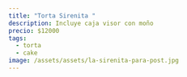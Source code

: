 ```yaml
---
title: "Torta Sirenita "
description: Incluye caja visor con moño
precio: $12000
tags:
  - torta
  - cake
image: /assets/assets/la-sirenita-para-post.jpg
---
```


